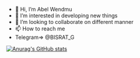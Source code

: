 - 👋 Hi, I’m Abel Wendmu
- 👀 I’m interested in developing new things
- 💞️ I’m looking to collaborate on different manner
- 📫 How to reach me 
-   Telegram=> @BISRAT_G

<!---
legend123213/legend123213 is a ✨ special ✨ repository because its `README.md` (this file) appears on your GitHub profile.
You can click the Preview link to take a look at your changes.
--->
[![Anurag's GitHub stats](https://github-readme-stats.vercel.app/api?username=legend123213)](https://github.com/anuraghazra/github-readme-stats)
